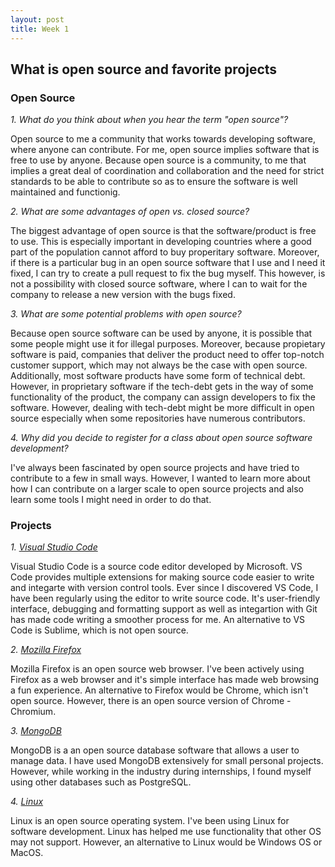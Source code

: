 ```yaml
---
layout: post
title: Week 1
---
```


## What is open source and favorite projects

### Open Source 

*1. What do you think about when you hear the term "open source"?*

Open source to me a community that works towards developing software, where anyone can contribute. For me, open source implies software that is free to use by anyone. Because open source is a community, to me that implies a great deal of coordination and collaboration and the need for strict standards to be able to contribute so as to ensure the software is well maintained and functionig. 


*2. What are some advantages of open vs. closed source?*

The biggest advantage of open source is that the software/product is free to use. This is especially important in developing countries where a good part of the population cannot afford to buy properitary software. Moreover, if there is a particular bug in an open source software that I use and I need it fixed, I can try to create a pull request to fix the bug myself. This however, is not a possibility with closed source software, where I can to wait for the company to release a new version with the bugs fixed. 


*3. What are some potential problems with open source?*

Because open source software can be used by anyone, it is possible that some people might use it for illegal purposes. Moreover, because propietary software is paid, companies that deliver the product need to offer top-notch customer support, which may not always be the case with open source. Additionally, most software products have some form of technical debt. However, in proprietary software if the tech-debt gets in the way of some functionality of the product, the company can assign developers to fix the software. However, dealing with tech-debt might be more difficult in open source especially when some repositories have numerous contributors. 

*4. Why did you decide to register for a class about open source software development?*

I've always been fascinated by open source projects and have tried to contribute to a few in small ways. However, I wanted to learn more about how I can contribute on a larger scale to open source projects and also learn some tools I might need in order to do that. 

### Projects

*1. [Visual Studio Code](https://github.com/Microsoft/vscode)*

Visual Studio Code is a source code editor developed by Microsoft. VS Code provides multiple extensions for making source code easier to write and integarte with version control tools. Ever since I discovered VS Code, I have been regularly using the editor to write source code. It's user-friendly interface, debugging and formatting support as well as integartion with Git has made code writing a smoother process for me. An alternative to VS Code is Sublime, which is not open source. 

*2. [Mozilla Firefox](https://github.com/mozilla)*

Mozilla Firefox is an open source web browser. I've been actively using Firefox as a web browser and it's simple interface has made web browsing a fun experience. An alternative to Firefox would be Chrome, which isn't open source. However, there is an open source version of Chrome - Chromium. 

*3. [MongoDB](https://github.com/mongodb/mongo)*

MongoDB is a an open source database software that allows a user to manage data. I have used MongoDB extensively for small personal projects. However, while working in the industry during internships, I found myself using other databases such as PostgreSQL. 

*4. [Linux](https://github.com/torvalds/linux)*

Linux is an open source operating system. I've been using Linux for software development. Linux has helped me use functionality that other OS may not support. However, an alternative to Linux would be Windows OS or MacOS. 

